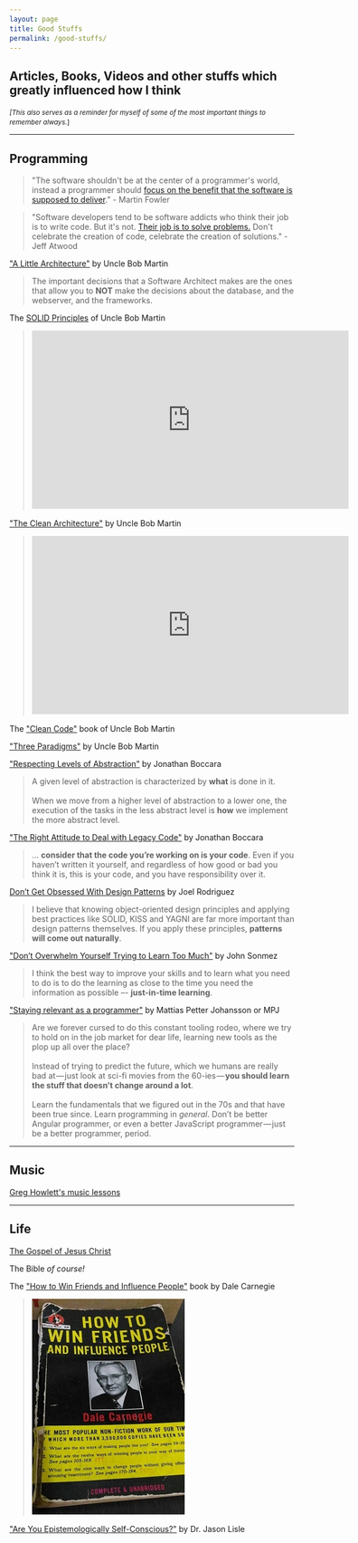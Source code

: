 ```yaml
---
layout: page
title: Good Stuffs
permalink: /good-stuffs/
---
```


## Articles, Books, Videos and other stuffs which greatly influenced how I think

<small>_[This also serves as a reminder for myself of some of the most important things to remember always._]</small>


---

## Programming

> "The software shouldn't be at the center of a programmer's world, instead a programmer should [focus on the benefit that the software is supposed to deliver](https://martinfowler.com/bliki/CraftmanshipAndTheCrevasse.html)." - Martin Fowler

> "Software developers tend to be software addicts who think their job is to write code. But it's not. [Their job is to solve problems.](http://www.codinghorror.com/blog/2012/05/please-dont-learn-to-code.html) Don't celebrate the creation of code, celebrate the creation of solutions." -  Jeff Atwood


["A Little Architecture"](http://blog.cleancoder.com/uncle-bob/2016/01/04/ALittleArchitecture.html) by Uncle Bob Martin

> The important decisions that a Software Architect makes are the ones that allow you to **NOT** make the decisions about the database, and the webserver, and the frameworks.

The [SOLID Principles](/2017/05/01/the-solid-principles-and-chris-klug/) of Uncle Bob Martin

> <iframe width="560" height="315" src="https://www.youtube.com/embed/oar-T2KovwE?list=PLC9xJAJbCB0s7BFxKtFDwQZb3IxEUjzT7" frameborder="0" allowfullscreen></iframe>


["The Clean Architecture"](http://blog.cleancoder.com/uncle-bob/2012/08/13/the-clean-architecture.html) by Uncle Bob Martin

> <iframe width="560" height="315" src="https://www.youtube.com/embed/Nsjsiz2A9mg" frameborder="0" allowfullscreen></iframe>

The ["Clean Code"](https://www.bookdepository.com/book/9780132350884?a_aid=jflaga) book of Uncle Bob Martin




["Three Paradigms"](http://blog.cleancoder.com/uncle-bob/2012/12/19/Three-Paradigms.html) by Uncle Bob Martin



["Respecting Levels of Abstraction"](https://simpleprogrammer.com/2017/01/27/respecting-abstraction/) by Jonathan Boccara

>A given level of abstraction is characterized by **what** is done in it. 
<br /><br />
>When we move from a higher level of abstraction to a lower one, the execution of the tasks in the less abstract level is **how** we implement the more abstract level.

<!--
> ![Respect Levels of Abstraction image](https://spzone-simpleprogrammer.netdna-ssl.com/wp-content/uploads/2017/01/respect_levels_of_abstraction2.png)

> I deem respecting the levels of abstraction to be the most important principle in programming, because it automatically implies many other best practices.
<br /><br />
If you think about this principle when designing your code and constantly ask yourself the question, **“In terms of what am I coding here?”**, your code will flow naturally, perform its function well, and be a pleasure to use for the other programmers and developers who have to work with it.
<br /><br />
By identifying what things the code does and replacing each one with a label, we know how to raise levels of abstraction in order to make code more expressive.

-->


["The Right Attitude to Deal with Legacy Code"](https://simpleprogrammer.com/2017/03/01/deal-with-legacy-code/) by Jonathan Boccara

> ... **consider that the code you’re working on is your code**. Even if you haven’t written it yourself, and regardless of how good or bad you think it is, this is your code, and you have responsibility over it. 



<!--
["Am I really a developer or just a good googler?"](http://www.hanselman.com/blog/AmIReallyADeveloperOrJustAGoodGoogler.aspx) by Scott Hanselman
-->



[Don’t Get Obsessed With Design Patterns](https://simpleprogrammer.com/2016/06/15/dont-get-obsessed-design-patterns/) by Joel Rodriguez

> I believe that knowing object-oriented design principles and applying best practices like SOLID, KISS and YAGNI are far more important than design patterns themselves. If you apply these principles, **patterns will come out naturally**.



["Don’t Overwhelm Yourself Trying to Learn Too Much"](https://simpleprogrammer.com/2014/06/23/dont-overwhelm-trying-learn-much/) by John Sonmez

> I think the best way to improve your skills and to learn what you need to do is to do the learning as close to the time you need the information as possible –- **just-in-time learning**.




["Staying relevant as a programmer"](https://medium.com/humans-create-software/staying-relevant-as-a-programmer-e9f18b1b0e43) by Mattias Petter Johansson or MPJ

> Are we forever cursed to do this constant tooling rodeo, where we try to hold on in the job market for dear life, learning new tools as the plop up all over the place?
<br /><br />
Instead of trying to predict the future, which we humans are really bad at — just look at sci-fi movies from the 60-ies — **you should learn the stuff that doesn’t change around a lot**.
<br /><br />
Learn the fundamentals that we figured out in the 70s and that have been true since. Learn programming in *general*. Don’t be better Angular programmer, or even a better JavaScript programmer — just be a better programmer, period.


---


## Music

[Greg Howlett's music lessons](http://greghowlett.com/blog/?affid=5114)

<!--
[Another appetizer for the upcoming big music question](https://greghowlett.com/blog/music-philosophy/appetizer.aspx?affid=5114) by Greg Howlett
- This is one of Greg's articles (among others) that changed my view on "music standards". (I had a very strict standard before :blush:)
-->


---


## Life

[The Gospel of Jesus Christ](https://answersingenesis.org/about/good-news/)


The Bible _of course!_


The ["How to Win Friends and Influence People"](https://www.bookdepository.com/book/9780091906818?a_aid=jflaga) book by Dale Carnegie

> [![How to Win Friends and Influence People book](/images/2017/how-to-win-friends-book-old.jpg)](https://www.bookdepository.com/book/9780091906818?a_aid=jflaga)



["Are You Epistemologically Self-Conscious?"](http://www.jasonlisle.com/2013/09/06/are-you-epistemologically-self-conscious/) by Dr. Jason Lisle
